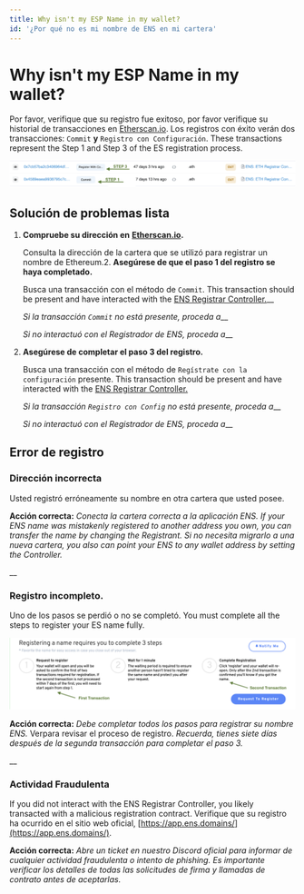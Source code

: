 ```yaml
---
title: Why isn't my ESP Name in my wallet?
id: '¿Por qué no es mi nombre de ENS en mi cartera'
---
```


# Why isn't my ESP Name in my wallet?

Por favor, verifique que su registro fue exitoso, por favor verifique su historial de transacciones en [Etherscan.io](https://www.etherscan.io). Los registros con éxito verán dos transacciones: `Commit` **y** `Registro con Configuración`. These transactions represent the Step 1 and Step 3 of the ES registration process.

![Commit and Registre with Config Transactions](./img/not-in-wallet-1.png "Ethercan muestra el Commit y el Registro con Config Transactions")

## Solución de problemas lista

1.  **Compruebe su dirección en** [**Etherscan.io**](https://www.etherscan.io)**.**

    Consulta la dirección de la cartera que se utilizó para registrar un nombre de Ethereum.<!-- _If your address does not show any registration transactions proceed to_ \[#wrong-address\](why-isnt-my-ens-name-in-my-wallet.md#wrong-address "mention")__ -->2.  **Asegúrese de que el paso 1 del registro se haya completado.**

    Busca una transacción con el método de `Commit`. This transaction should be present and have interacted with the [ENS Registrar Controller.](https://etherscan.io/address/0x283af0b28c62c092c9727f1ee09c02ca627eb7f5)__

    _Si la transacción `Commit` no está presente, proceda a_<!--\[#registration-incomplete.\](why-isnt-my-ens-name-in-my-wallet.md#registration-incomplete. "mention")-->__

    _Si no interactuó con el Registrador de ENS, proceda a_<!-- \[#fraudulent-activity\](why-isnt-my-ens-name-in-my-wallet.md#fraudulent-activity "mention")-->__


3.  **Asegúrese de completar el paso 3 del registro.**

    Busca una transacción con el método de `Regístrate con la configuración` presente. This transaction should be present and have interacted with the [ENS Registrar Controller.](https://etherscan.io/address/0x283af0b28c62c092c9727f1ee09c02ca627eb7f5)

    _Si la transacción `Registro con Config` no está presente, proceda a_<!--\[#registration-incomplete.\](why-isnt-my-ens-name-in-my-wallet.md#registration-incomplete. "mention")-->__

    _Si no interactuó con el Registrador de ENS, proceda a_<!-- \[#fraudulent-activity\](why-isnt-my-ens-name-in-my-wallet.md#fraudulent-activity "mention")-->__

## Error de registro

### Dirección incorrecta

Usted registró erróneamente su nombre en otra cartera que usted posee.

**Acción correcta:** _Conecta la cartera correcta a la aplicación ENS. If your ENS name was mistakenly registered to another address you own, you can transfer the name by changing the Registrant. Si no necesita migrarlo a una nueva cartera, you also can point your ENS to any wallet address by setting the Controller._

__

### Registro **incompleto**.

Uno de los pasos se perdió o no se completó. You must complete all the steps to register your ES name fully.

![Tres pasos de registro.](./img/not-in-wallet-2.png "El gestor de aplicaciones que muestra las transacciones de Commit y Registrar.")

**Acción correcta:** _Debe completar todos los pasos para registrar su nombre ENS._ Ver<!--\[registering-a-name.md\](../../tutorials/registering-a-name.md "mention") -->para revisar el proceso de registro. _Recuerda, tienes siete días después de la segunda transacción para completar el paso 3._

__

### Actividad Fraudulenta

If you did not interact with the ENS Registrar Controller, you likely transacted with a malicious registration contract. Verifique que su registro ha ocurrido en el sitio web oficial, [https://app.ens.domains/](https://app.ens.domains/).

**Acción correcta:** _Abre un ticket en nuestro Discord oficial para informar de cualquier actividad fraudulenta o intento de phishing. Es importante verificar los detalles de todas las solicitudes de firma y llamadas de contrato antes de aceptarlas._



